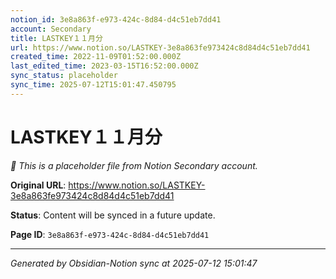 ```yaml
---
notion_id: 3e8a863f-e973-424c-8d84-d4c51eb7dd41
account: Secondary
title: LASTKEY１１月分
url: https://www.notion.so/LASTKEY-3e8a863fe973424c8d84d4c51eb7dd41
created_time: 2022-11-09T01:52:00.000Z
last_edited_time: 2023-03-15T16:52:00.000Z
sync_status: placeholder
sync_time: 2025-07-12T15:01:47.450795
---
```


# LASTKEY１１月分

*🔄 This is a placeholder file from Notion Secondary account.*

**Original URL**: https://www.notion.so/LASTKEY-3e8a863fe973424c8d84d4c51eb7dd41

**Status**: Content will be synced in a future update.

**Page ID**: `3e8a863f-e973-424c-8d84-d4c51eb7dd41`

---

*Generated by Obsidian-Notion sync at 2025-07-12 15:01:47*
